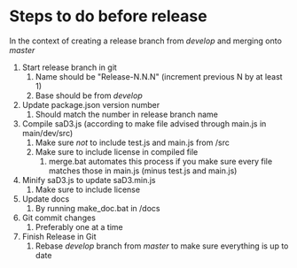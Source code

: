# Steps to do before release

In the context of creating a release branch from *develop* and merging onto *master*

1. Start release branch in git
   1. Name should be "Release-N.N.N" (increment previous N by at least 1)
   2. Base should be from *develop*
2. Update package.json version number
   1. Should match the number in release branch name
3. Compile saD3.js (according to make file advised through main.js in main/dev/src)
   1. Make sure *not* to include test.js and main.js from /src
   2. Make sure to include license in compiled file
      1. merge.bat automates this process if you make sure every file matches those in main.js (minus test.js and main.js)
4. Minify saD3.js to update saD3.min.js
   1. Make sure to include license
5. Update docs
   1. By running make_doc.bat in /docs
6. Git commit changes
   1. Preferably one at a time
7. Finish Release in Git
   1. Rebase *develop* branch from *master* to make sure everything is up to date
